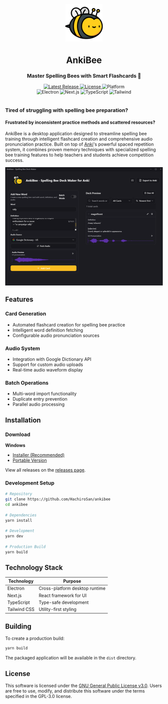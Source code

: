 <div align="center">
  <img src="https://github.com/HachiroSan/ankibee/blob/27896b87beaf3264ba60f16bf5ae99fa031c82d0/resources/icon.png" alt="AnkiBee Logo" width="120"/>

  # AnkiBee
  ### Master Spelling Bees with Smart Flashcards 🐝

  <a href="https://github.com/HachiroSan/ankibee/releases/latest">
    <img src="https://img.shields.io/github/v/release/HachiroSan/ankibee?style=flat-square" alt="Latest Release">
  </a>
  <a href="https://github.com/HachiroSan/ankibee/blob/master/LICENSE">
    <img src="https://img.shields.io/github/license/HachiroSan/ankibee?style=flat-square&logo=gnu&label=license&color=blue" alt="License">
  </a>
  <img src="https://img.shields.io/badge/platform-windows-lightgrey?style=flat-square" alt="Platform">

  <br/>
  <img src="https://img.shields.io/badge/Electron-2B2E3A?style=flat-square&logo=electron&logoColor=white" alt="Electron">
  <img src="https://img.shields.io/badge/Next.js-000000?style=flat-square&logo=nextdotjs&logoColor=white" alt="Next.js">
  <img src="https://img.shields.io/badge/TypeScript-007ACC?style=flat-square&logo=typescript&logoColor=white" alt="TypeScript">
  <img src="https://img.shields.io/badge/Tailwind-38B2AC?style=flat-square&logo=tailwind-css&logoColor=white" alt="Tailwind">
</div>

<br/>

### Tired of struggling with spelling bee preparation?
#### Frustrated by inconsistent practice methods and scattered resources?

AnkiBee is a desktop application designed to streamline spelling bee training through intelligent flashcard creation and comprehensive audio pronunciation practice. Built on top of [Anki](https://apps.ankiweb.net/)'s powerful spaced repetition system, it combines proven memory techniques with specialized spelling bee training features to help teachers and students achieve competition success.

<div align="center">
  <img src="https://github.com/HachiroSan/ankibee/blob/27896b87beaf3264ba60f16bf5ae99fa031c82d0/resources/screenshot.png" alt="AnkiBee Screenshot" width="800"/>
</div>

## Features

### Card Generation
- Automated flashcard creation for spelling bee practice
- Intelligent word definition fetching
- Configurable audio pronunciation sources

### Audio System
- Integration with Google Dictionary API
- Support for custom audio uploads
- Real-time audio waveform display

### Batch Operations
- Multi-word import functionality
- Duplicate entry prevention
- Parallel audio processing

## Installation

### Download

**Windows**
- [Installer (Recommended)](https://github.com/HachiroSan/ankibee/releases/latest/download/AnkiBee.Setup.1.0.0.exe)
- [Portable Version](https://github.com/HachiroSan/ankibee/releases/latest/download/AnkiBee-1.0.0-win-x64-portable.zip)

View all releases on the [releases page](https://github.com/HachiroSan/ankibee/releases).

### Development Setup

```bash
# Repository
git clone https://github.com/HachiroSan/ankibee
cd ankibee

# Dependencies
yarn install

# Development
yarn dev

# Production Build
yarn build
```

## Technology Stack

| Technology | Purpose |
|------------|---------|
| Electron | Cross-platform desktop runtime |
| Next.js | React framework for UI |
| TypeScript | Type-safe development |
| Tailwind CSS | Utility-first styling |

## Building

To create a production build:

```bash
yarn build
```

The packaged application will be available in the `dist` directory.

## License

This software is licensed under the [GNU General Public License v3.0](LICENSE). Users are free to use, modify, and distribute this software under the terms specified in the GPL-3.0 license.